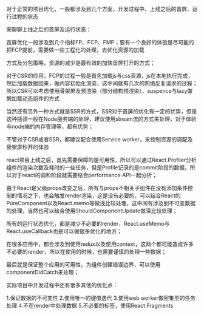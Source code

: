 对于正常的项目优化，一般都涉及到几个方面，开发过程中、上线之后的首屏、运行过程的状态

来聊聊上线之后的首屏及运行状态：

首屏优化一般涉及到几个指标FP、FCP、FMP；要有一个良好的体验是尽可能的把FCP提前，需要做一些工程化的处理，去优化资源的加载

方式及分包策略，资源的减少是最有效的加快首屏打开的方式；

对于CSR的应用，FCP的过程一般是首先加载js与css资源，js在本地执行完成，然后加载数据回来，做内容初始化渲染，这中间就有几次的网络反复请求的过程；所以CSR可以考虑使用骨架屏及预渲染（部分结构预渲染）、suspence与lazy做懒加载动态组件的方式

当然还有另外一种方式就是SSR的方式，SSR对于首屏的优化有一定的优势，但是这种瓶颈一般在Node服务端的处理，建议使用stream流的方式来处理，对于体验与node端的内存管理等，都有优势；

不管对于CSR或者SSR，都建议配合使用Service worker，来控制资源的调配及骨架屏秒开的体验

react项目上线之后，首先需要保障的是可用性，所以可以通过React.Profiler分析组件的渲染次数及耗时的一些任务，但是Profile记录的是commit阶段的数据，所以对于react的调和阶段就需要结合performance API一起分析；

由于React是父级props改变之后，所有与props不相关子组件在没有添加条件控制的情况之下，也会触发render渲染，这是没有必要的，可以结合React的PureComponent以及React.memo等做浅比较处理，这中间有涉及到不可变数据的处理，当然也可以结合使用ShouldComponentUpdate做深比较处理；

所有的运行状态优化，都是减少不必要的render，React.useMemo与React.useCallback也是可以做很多优化的地方；

在很多应用中，都会涉及到使用redux以及使用context，这两个都可能造成许多不必要的render，所以在使用的时候，也需要谨慎的处理一些数据；

最后就是保证整个应用的可用性，为组件创建错误边界，可以使用componentDidCatch来处理；

实际项目中开发过程中还有很多其他的优化点：

1.保证数据的不可变性
2.使用唯一的键值迭代
3.使用web worker做密集型的任务处理
4.不在render中处理数据
5.不必要的标签，使用React.Fragments